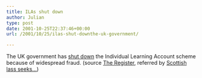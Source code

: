 ```yaml
---
title: ILAs shut down
author: Julian
type: post
date: 2001-10-25T22:37:46+00:00
url: /2001/10/25/ilas-shut-downthe-uk-government/

---
```

The UK government has [shut down][1] the Individual Learning Account scheme because of widespread fraud. (source [The Register][2], referred by [Scottish lass seeks&#8230;][3])

 [1]: http://www.theregister.co.uk/content/7/22479.html
 [2]: http://www.theregister.co.uk
 [3]: http://www.scottishlass.co.uk/index.html